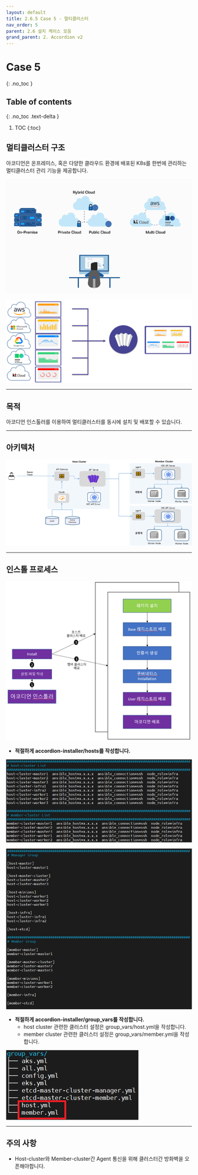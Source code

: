 ```yaml
---
layout: default
title: 2.6.5 Case 5 - 멀티클러스터
nav_order: 5
parent: 2.6 설치 케이스 모음
grand_parent: 2. Accordion v2
---
```


# Case 5
{: .no_toc }

## Table of contents
{: .no_toc .text-delta }

1. TOC
{:toc}


## 멀티클러스터 구조

아코디언은 온프레미스, 혹은 다양한 클라우드 환경에 배포된 K8s를 한번에 관리하는 멀티클러스터 관리 기능을 제공합니다.

![6_5_multicluster_intro_1](/assets/images/accordion/6_5_multicluster_intro_1.png)

![6_5_multicluster_intro_2](/assets/images/accordion/6_5_multicluster_intro_2.png)


---
## 목적

아코디언 인스톨러를 이용하여 멀티클러스터를 동시에 설치 및 배포할 수 있습니다.

---
## 아키텍처

![6_5_multicluster_arch](/assets/images/accordion/6_5_multicluster_arch.png)


---
## 인스톨 프로세스

![6_5_multicluster_install_process](/assets/images/accordion/6_5_multicluster_install_process.png)

- **적절하게 accordion-installer/hosts를 작성합니다.**

![6_5_multicluster_install_hosts_1](/assets/images/accordion/6_5_multicluster_install_hosts_1.png)

![6_5_multicluster_install_hosts_2](/assets/images/accordion/6_5_multicluster_install_hosts_2.png)

- **적절하게 accordion-installer/group_vars를 작성합니다.**
  + host cluster 관련한 클러스터 설정은 group_vars/host.yml을 작성합니다.
  + member cluster 관련한 클러스터 설정은 group_vars/member.yml을 작성합니다.

![6_5_multicluster_install_groupvars](/assets/images/accordion/6_5_multicluster_install_groupvars.png)


---
## 주의 사항

- Host-cluster와 Member-cluster간 Agent 통신을 위해 클러스터간 방화벽을 오픈해야합니다.
